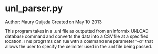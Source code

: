 unl_parser.py
=============

Author: Maury Quijada
Created on May 10, 2013

This program takes in a .unl file as outputted from an Informix UNLOAD
database command and converts the data into a CSV file at a specified location.
This programs can run with a command line parameter "-d" that allows the
user to specify the delimiter used in the .unl file being passed.